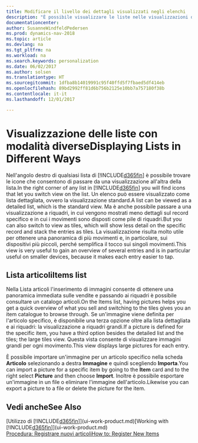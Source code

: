 ```yaml
---
title: Modificare il livello dei dettagli visualizzati negli elenchi
description: "È possibile visualizzare le liste nelle visualizzazioni dettagliate che forniscono ulteriori informazioni oppure come riquadri semplici da analizzare visivamente."
documentationcenter: 
author: SusanneWindfeldPedersen
ms.prod: dynamics-nav-2018
ms.topic: article
ms.devlang: na
ms.tgt_pltfrm: na
ms.workload: na
ms.search.keywords: personalization
ms.date: 06/02/2017
ms.author: solsen
ms.translationtype: HT
ms.sourcegitcommit: 1dfba8b14019991c95f40ffd5f7fbaed5df414eb
ms.openlocfilehash: 89bd2992ff81d6b756b2125e10bb7a757180f38b
ms.contentlocale: it-it
ms.lasthandoff: 12/01/2017

---
```

# <a name="displaying-lists-in-different-ways"></a><span data-ttu-id="a3552-103">Visualizzazione delle liste con modalità diverse</span><span class="sxs-lookup"><span data-stu-id="a3552-103">Displaying Lists in Different Ways</span></span>
<span data-ttu-id="a3552-104">Nell'angolo destro di qualsiasi lista di [!INCLUDE[d365fin](includes/d365fin_md.md)] è possibile trovare le icone che consentono di passare da una visualizzazione all'altra della lista.</span><span class="sxs-lookup"><span data-stu-id="a3552-104">In the right corner of any list in [!INCLUDE[d365fin](includes/d365fin_md.md)] you will find icons that let you switch view on the list.</span></span> <span data-ttu-id="a3552-105">Un elenco può essere visualizzato come lista dettagliata, ovvero la visualizzazione standard.</span><span class="sxs-lookup"><span data-stu-id="a3552-105">A list can be viewed as a detailed list, which is the standard view.</span></span> <span data-ttu-id="a3552-106">Ma è anche possibile passare a una visualizzazione a riquadri, in cui vengono mostrati meno dettagli sul record specifico e in cui i movimenti sono disposti come pile di riquadri.</span><span class="sxs-lookup"><span data-stu-id="a3552-106">But you can also switch to view as tiles, which will show less detail on the specific record and stack the entries as tiles.</span></span> <span data-ttu-id="a3552-107">La visualizzazione risulta molto utile per ottenere una panoramica di più movimenti e, in particolare, sui dispositivi più piccoli, perché semplifica il tocco sui singoli movimenti.</span><span class="sxs-lookup"><span data-stu-id="a3552-107">This view is very useful to gain an overview of several entries and is in particular useful on smaller devices, because it makes each entry easier to tap.</span></span>

## <a name="items-list"></a><span data-ttu-id="a3552-108">Lista articoli</span><span class="sxs-lookup"><span data-stu-id="a3552-108">Items list</span></span>
<span data-ttu-id="a3552-109">Nella Lista articoli l'inserimento di immagini consente di ottenere una panoramica immediata sulle vendite e passando ai riquadri è possibile consultare un catalogo articoli.</span><span class="sxs-lookup"><span data-stu-id="a3552-109">On the Items list, having pictures helps you get a quick overview of what you sell and switching to the tiles gives you an item catalogue to browse through.</span></span> <span data-ttu-id="a3552-110">Se un'immagine viene definita per l'articolo specifico, è disponibile una terza opzione oltre alla lista dettagliata e ai riquadri: la visualizzazione a riquadri grandi.</span><span class="sxs-lookup"><span data-stu-id="a3552-110">If a picture is defined for the specific item, you have a third option besides the detailed list and the tiles; the large tiles view.</span></span> <span data-ttu-id="a3552-111">Questa vista consente di visualizzare immagini grandi per ogni movimento.</span><span class="sxs-lookup"><span data-stu-id="a3552-111">This view displays large pictures for each entry.</span></span>

<span data-ttu-id="a3552-112">È possibile importare un'immagine per un articolo specifico nella scheda **Articolo** selezionando a destra **Immagine** e quindi scegliendo **Importa**.</span><span class="sxs-lookup"><span data-stu-id="a3552-112">You can import a picture for a specific item by going to the **Item** card and to the right select **Picture** and then choose **Import**.</span></span> <span data-ttu-id="a3552-113">Inoltre è possibile esportare un'immagine in un file o eliminare l'immagine dell'articolo.</span><span class="sxs-lookup"><span data-stu-id="a3552-113">Likewise you can export a picture to a file or delete the picture for the item.</span></span>  

## <a name="see-also"></a><span data-ttu-id="a3552-114">Vedi anche</span><span class="sxs-lookup"><span data-stu-id="a3552-114">See Also</span></span>
<span data-ttu-id="a3552-115">[Utilizzo di [!INCLUDE[d365fin](includes/d365fin_md.md)]](ui-work-product.md)</span><span class="sxs-lookup"><span data-stu-id="a3552-115">[Working with [!INCLUDE[d365fin](includes/d365fin_md.md)]](ui-work-product.md)</span></span>  
[<span data-ttu-id="a3552-116">Procedura: Registrare nuovi articoli</span><span class="sxs-lookup"><span data-stu-id="a3552-116">How to: Register New Items</span></span>](inventory-how-register-new-items.md)  

